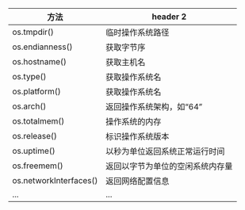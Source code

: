 方法 | header 2
---|---
os.tmpdir() | 临时操作系统路径
os.endianness() | 获取字节序
os.hostname() | 获取主机名
os.type() | 获取操作系统名
os.platform() | 获取操作系统名
os.arch() | 返回操作系统架构，如“64”
os.totalmem() | 操作系统的内存 
os.release() |  标识操作系统版本
os.uptime() | 以秒为单位返回系统正常运行时间
os.freemem() | 返回以字节为单位的空闲系统内存量
os.networkInterfaces() | 返回网络配置信息
... | ...